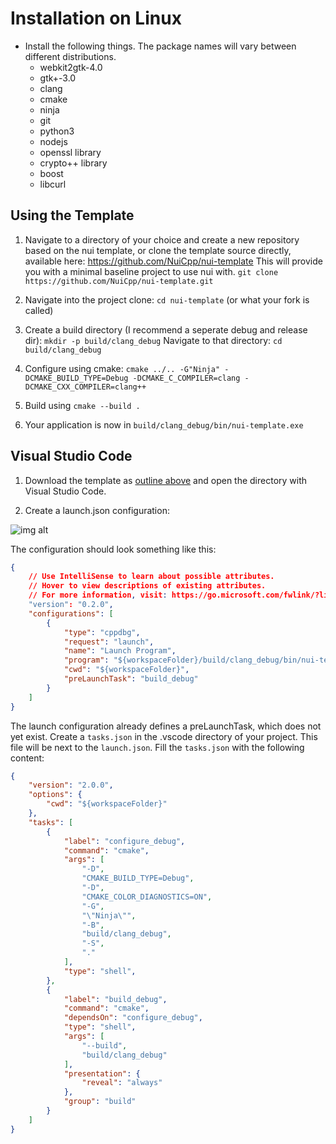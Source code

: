 # Installation on Linux

- Install the following things. The package names will vary between different distributions.
  - webkit2gtk-4.0
  - gtk+-3.0
  - clang
  - cmake
  - ninja
  - git
  - python3
  - nodejs
  - openssl library
  - crypto++ library
  - boost 
  - libcurl

## Using the Template

1. Navigate to a directory of your choice and create a new repository based on the nui template, or clone the template source directly, available here: https://github.com/NuiCpp/nui-template
This will provide you with a minimal baseline project to use nui with.
`git clone https://github.com/NuiCpp/nui-template.git`

3. Navigate into the project clone: `cd nui-template` (or what your fork is called)

4. Create a build directory (I recommend a seperate debug and release dir): `mkdir -p build/clang_debug`
Navigate to that directory: `cd build/clang_debug`

5. Configure using cmake: `cmake ../.. -G"Ninja" -DCMAKE_BUILD_TYPE=Debug -DCMAKE_C_COMPILER=clang -DCMAKE_CXX_COMPILER=clang++`

6. Build using `cmake --build .`

7. Your application is now in `build/clang_debug/bin/nui-template.exe`

## Visual Studio Code

1. Download the template as [outline above](#using-the-template) and open the directory with Visual Studio Code.

2. Create a launch.json configuration:

![img alt](/img/vscode/create_launch_json.jpg)

The configuration should look something like this:

```json
{
    // Use IntelliSense to learn about possible attributes.
    // Hover to view descriptions of existing attributes.
    // For more information, visit: https://go.microsoft.com/fwlink/?linkid=830387
    "version": "0.2.0",
    "configurations": [
        {
            "type": "cppdbg",
            "request": "launch",
            "name": "Launch Program",
            "program": "${workspaceFolder}/build/clang_debug/bin/nui-template",
            "cwd": "${workspaceFolder}",
            "preLaunchTask": "build_debug"
        }
    ]
}
```

The launch configuration already defines a preLaunchTask, which does not yet exist.
Create a `tasks.json` in the .vscode directory of your project. This file will be next to the `launch.json`.
Fill the `tasks.json` with the following content:

```json
{
    "version": "2.0.0",
    "options": {
        "cwd": "${workspaceFolder}"
    },
    "tasks": [
        {
            "label": "configure_debug",
            "command": "cmake",
            "args": [
                "-D",
                "CMAKE_BUILD_TYPE=Debug",
                "-D",
                "CMAKE_COLOR_DIAGNOSTICS=ON",
                "-G",
                "\"Ninja\"",
                "-B",
                "build/clang_debug",
                "-S",
                "."
            ],
            "type": "shell",
        },
        {
            "label": "build_debug",
            "command": "cmake",
            "dependsOn": "configure_debug",
            "type": "shell",
            "args": [
                "--build",
                "build/clang_debug"
            ],
            "presentation": {
                "reveal": "always"
            },
            "group": "build"
        }
    ]
}
```
